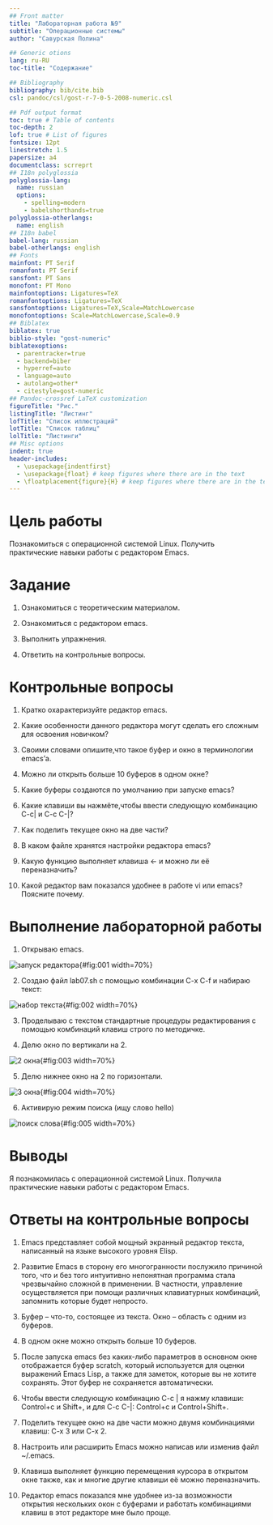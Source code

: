 ```yaml
---
## Front matter
title: "Лабораторная работа №9"
subtitle: "Операционные системы"
author: "Савурская Полина"

## Generic otions
lang: ru-RU
toc-title: "Содержание"

## Bibliography
bibliography: bib/cite.bib
csl: pandoc/csl/gost-r-7-0-5-2008-numeric.csl

## Pdf output format
toc: true # Table of contents
toc-depth: 2
lof: true # List of figures
fontsize: 12pt
linestretch: 1.5
papersize: a4
documentclass: scrreprt
## I18n polyglossia
polyglossia-lang:
  name: russian
  options:
	- spelling=modern
	- babelshorthands=true
polyglossia-otherlangs:
  name: english
## I18n babel
babel-lang: russian
babel-otherlangs: english
## Fonts
mainfont: PT Serif
romanfont: PT Serif
sansfont: PT Sans
monofont: PT Mono
mainfontoptions: Ligatures=TeX
romanfontoptions: Ligatures=TeX
sansfontoptions: Ligatures=TeX,Scale=MatchLowercase
monofontoptions: Scale=MatchLowercase,Scale=0.9
## Biblatex
biblatex: true
biblio-style: "gost-numeric"
biblatexoptions:
  - parentracker=true
  - backend=biber
  - hyperref=auto
  - language=auto
  - autolang=other*
  - citestyle=gost-numeric
## Pandoc-crossref LaTeX customization
figureTitle: "Рис."
listingTitle: "Листинг"
lofTitle: "Список иллюстраций"
lotTitle: "Список таблиц"
lolTitle: "Листинги"
## Misc options
indent: true
header-includes:
  - \usepackage{indentfirst}
  - \usepackage{float} # keep figures where there are in the text
  - \floatplacement{figure}{H} # keep figures where there are in the text
---
```


# Цель работы

Познакомиться с операционной системой Linux. Получить практические навыки работы с редактором Emacs.

# Задание

1. Ознакомиться с теоретическим материалом. 

2. Ознакомиться с редактором emacs.

3. Выполнить упражнения.

4. Ответить на контрольные вопросы.

# Контрольные вопросы

1. Кратко охарактеризуйте редактор emacs.

2. Какие особенности данного редактора могут сделать его сложным для освоения новичком?

3. Своими словами опишите,что такое буфер и окно в терминологии emacs’а.

4. Можно ли открыть больше 10 буферов в одном окне?

5. Какие буферы создаются по умолчанию при запуске emacs?

6. Какие клавиши вы нажмёте,чтобы ввести следующую комбинацию C-c| и C-c C-|?

7. Как поделить текущее окно на две части?

8. В каком файле хранятся настройки редактора emacs?

9. Какую функцию выполняет клавиша <- и можно ли её переназначить?

10. Какой редактор вам показался удобнее в работе vi или emacs? Поясните почему.

# Выполнение лабораторной работы

1. Открываю emacs.

![запуск редактора](image/1.png){#fig:001 width=70%}

2. Создаю файл lab07.sh с помощью комбинации C-x C-f и набираю текст:

![набор текста](image/2.png){#fig:002 width=70%}

3. Проделываю с текстом стандартные процедуры редактирования с помощью комбинаций клавиш строго по методичке.

4. Делю окно по вертикали на 2.

![2 окна](image/3.png){#fig:003 width=70%}

5. Делю нижнее окно на 2 по горизонтали.

![3 окна](image/4.png){#fig:004 width=70%}

6. Активирую режим поиска (ищу слово hello)

![поиск слова](image/5.png){#fig:005 width=70%}

# Выводы

Я познакомилась с операционной системой Linux. Получила практические навыки работы с редактором Emacs.

# Ответы на контрольные вопросы

1. Emacs представляет собой мощный экранный редактор текста, написанный на языке высокого уровня Elisp.

2. Развитие Emacs в сторону его многогранности послужило причиной того, что и без того интуитивно непонятная программа стала чрезвычайно сложной в применении. В частности, управление осуществляется при помощи различных клавиатурных комбинаций, запомнить которые будет непросто.

3. Буфер – что-то, состоящее из текста. Окно – область с одним из буферов.

4. В одном окне можно открыть больше 10 буферов.

5. После запуска emacs без каких-либо параметров в основном окне отображается буфер scratch, который используется для оценки выражений Emacs Lisp, а также для заметок, которые вы не хотите сохранять. Этот буфер не сохраняется автоматически.

6. Чтобы ввести следующую комбинацию C-c | я нажму клавиши: Control+c и Shift+, и для C-c C-|: Control+c и Control+Shift+.

7. Поделить текущее окно на две части можно двумя комбинациями клавиш: C-x 3 или C-x 2.

8. Настроить или расширить Emacs можно написав или изменив файл ~/.emacs.

9. Клавиша выполняет функцию перемещения курсора в открытом окне также, как и многие другие клавиши её можно переназначить.

10. Редактор emacs показался мне удобнее из-за возможности открытия нескольких окон с буферами и работать комбинациями клавиш в этот редакторе мне было проще.



